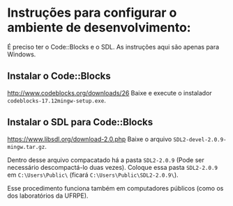 # Instruções para configurar o ambiente de desenvolvimento:
É preciso ter o Code::Blocks e o SDL. As instruções aqui são apenas para Windows.

## Instalar o Code::Blocks
http://www.codeblocks.org/downloads/26
Baixe e execute o instalador `codeblocks-17.12mingw-setup.exe`.

## Instalar o SDL para Code::Blocks
https://www.libsdl.org/download-2.0.php
Baixe o arquivo `SDL2-devel-2.0.9-mingw.tar.gz`.

Dentro desse arquivo compacatado há a pasta `SDL2-2.0.9` (Pode ser necessário descompactá-lo duas vezes). Coloque essa pasta `SDL2-2.0.9` em `C:\Users\Public\` (ficará `C:\Users\Public\SDL2-2.0.9\`).

Esse procedimento funciona também em computadores públicos (como os dos laboratórios da UFRPE).
